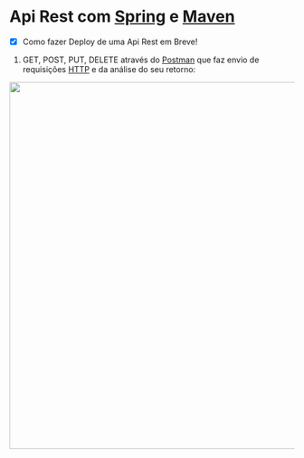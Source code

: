 # Api Rest com [Spring](https://start.spring.io) e [Maven](https://mvnrepository.com/artifact/org.springframework.boot/spring-boot-starter-web/2.2.1.RELEASE)

- [x] Como fazer Deploy de uma Api Rest em Breve!

1. GET, POST, PUT, DELETE através do [Postman](https://start.spring.io) que faz envio de requisições [HTTP](https://developer.mozilla.org/pt-BR/docs/Web/HTTP/Overview) e da análise do seu retorno:


<img src="https://user-images.githubusercontent.com/54813775/70556691-2896c000-1b60-11ea-9738-2b91942efb63.gif"
height="650" width="650">



